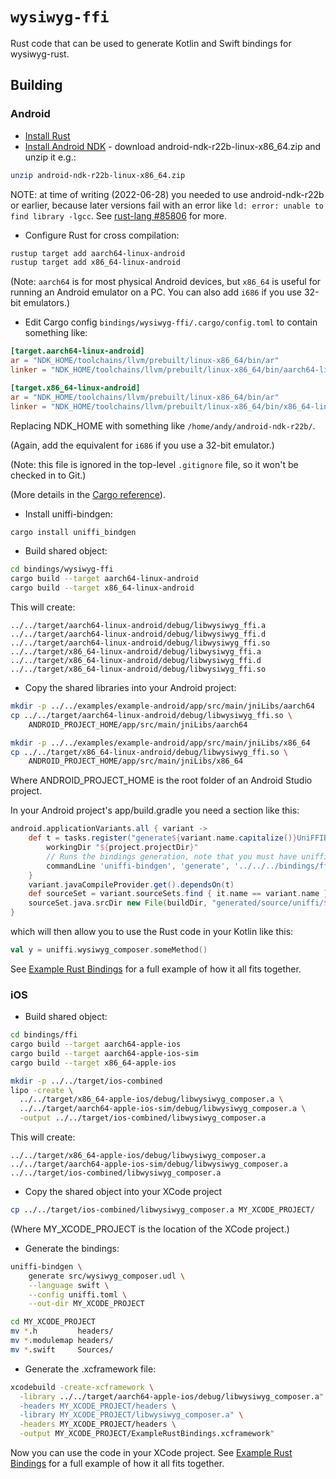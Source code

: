 # `wysiwyg-ffi`

Rust code that can be used to generate Kotlin and Swift bindings for
wysiwyg-rust.

## Building

### Android

* [Install Rust](https://www.rust-lang.org/tools/install)
* [Install Android NDK](https://developer.android.com/ndk/downloads) - download
  android-ndk-r22b-linux-x86_64.zip and unzip it e.g.:

```bash
unzip android-ndk-r22b-linux-x86_64.zip
```

NOTE: at time of writing (2022-06-28) you needed to use android-ndk-r22b or
earlier, because later versions fail with an error like
`ld: error: unable to find library -lgcc`.  See
[rust-lang #85806](https://github.com/rust-lang/rust/pull/85806) for more.

* Configure Rust for cross compilation:

```bash
rustup target add aarch64-linux-android
rustup target add x86_64-linux-android
```

(Note: `aarch64` is for most physical Android devices, but `x86_64` is useful
for running an Android emulator on a PC. You can also add `i686` if you use
32-bit emulators.)

* Edit Cargo config `bindings/wysiwyg-ffi/.cargo/config.toml` to contain
  something like:

```toml
[target.aarch64-linux-android]
ar = "NDK_HOME/toolchains/llvm/prebuilt/linux-x86_64/bin/ar"
linker = "NDK_HOME/toolchains/llvm/prebuilt/linux-x86_64/bin/aarch64-linux-android30-clang"

[target.x86_64-linux-android]
ar = "NDK_HOME/toolchains/llvm/prebuilt/linux-x86_64/bin/ar"
linker = "NDK_HOME/toolchains/llvm/prebuilt/linux-x86_64/bin/x86_64-linux-android30-clang"
```

Replacing NDK_HOME with something like `/home/andy/android-ndk-r22b/`.

(Again, add the equivalent for `i686` if you use a 32-bit emulator.)

(Note: this file is ignored in the top-level `.gitignore` file, so it won't be
checked in to Git.)

(More details in the
[Cargo reference](https://doc.rust-lang.org/cargo/reference/config.html)).

* Install uniffi-bindgen:

```bash
cargo install uniffi_bindgen
```

* Build shared object:

```bash
cd bindings/wysiwyg-ffi
cargo build --target aarch64-linux-android
cargo build --target x86_64-linux-android
```

This will create:

```
../../target/aarch64-linux-android/debug/libwysiwyg_ffi.a
../../target/aarch64-linux-android/debug/libwysiwyg_ffi.d
../../target/aarch64-linux-android/debug/libwysiwyg_ffi.so
../../target/x86_64-linux-android/debug/libwysiwyg_ffi.a
../../target/x86_64-linux-android/debug/libwysiwyg_ffi.d
../../target/x86_64-linux-android/debug/libwysiwyg_ffi.so
```

* Copy the shared libraries into your Android project:

```bash
mkdir -p ../../examples/example-android/app/src/main/jniLibs/aarch64
cp ../../target/aarch64-linux-android/debug/libwysiwyg_ffi.so \
    ANDROID_PROJECT_HOME/app/src/main/jniLibs/aarch64

mkdir -p ../../examples/example-android/app/src/main/jniLibs/x86_64
cp ../../target/x86_64-linux-android/debug/libwysiwyg_ffi.so \
    ANDROID_PROJECT_HOME/app/src/main/jniLibs/x86_64
```

Where ANDROID_PROJECT_HOME is the root folder of an Android Studio project.

In your Android project's app/build.gradle you need a section like this:

```gradle
android.applicationVariants.all { variant ->
    def t = tasks.register("generate${variant.name.capitalize()}UniFFIBindings", Exec) {
        workingDir "${project.projectDir}"
        // Runs the bindings generation, note that you must have uniffi-bindgen installed and in your PATH environment variable
        commandLine 'uniffi-bindgen', 'generate', '../../../bindings/ffi/src/wysiwyg_composer.udl', '--language', 'kotlin', '--out-dir', "${buildDir}/generated/source/uniffi/${variant.name}/java"
    }
    variant.javaCompileProvider.get().dependsOn(t)
    def sourceSet = variant.sourceSets.find { it.name == variant.name }
    sourceSet.java.srcDir new File(buildDir, "generated/source/uniffi/${variant.name}/java")
}
```

which will then allow you to use the Rust code in your Kotlin like this:

```kotlin
val y = uniffi.wysiwyg_composer.someMethod()
```

See
[Example Rust Bindings](https://gitlab.com/andybalaam/example-rust-bindings/)
for a full example of how it all fits together.

### iOS

* Build shared object:

```bash
cd bindings/ffi
cargo build --target aarch64-apple-ios
cargo build --target aarch64-apple-ios-sim
cargo build --target x86_64-apple-ios

mkdir -p ../../target/ios-combined
lipo -create \
  ../../target/x86_64-apple-ios/debug/libwysiwyg_composer.a \
  ../../target/aarch64-apple-ios-sim/debug/libwysiwyg_composer.a \
  -output ../../target/ios-combined/libwysiwyg_composer.a
```

This will create:

```
../../target/x86_64-apple-ios/debug/libwysiwyg_composer.a
../../target/aarch64-apple-ios-sim/debug/libwysiwyg_composer.a
../../target/ios-combined/libwysiwyg_composer.a
```

* Copy the shared object into your XCode project

```bash
cp ../../target/ios-combined/libwysiwyg_composer.a MY_XCODE_PROJECT/
```

(Where MY_XCODE_PROJECT is the location of the XCode project.)

* Generate the bindings:

```bash
uniffi-bindgen \
    generate src/wysiwyg_composer.udl \
    --language swift \
    --config uniffi.toml \
    --out-dir MY_XCODE_PROJECT

cd MY_XCODE_PROJECT
mv *.h         headers/
mv *.modulemap headers/
mv *.swift     Sources/
```

* Generate the .xcframework file:

```bash
xcodebuild -create-xcframework \
  -library ../../target/aarch64-apple-ios/debug/libwysiwyg_composer.a" \
  -headers MY_XCODE_PROJECT/headers \
  -library MY_XCODE_PROJECT/libwysiwyg_composer.a" \
  -headers MY_XCODE_PROJECT/headers \
  -output MY_XCODE_PROJECT/ExampleRustBindings.xcframework"
```

Now you can use the code in your XCode project.  See
[Example Rust Bindings](https://gitlab.com/andybalaam/example-rust-bindings/)
for a full example of how it all fits together.
